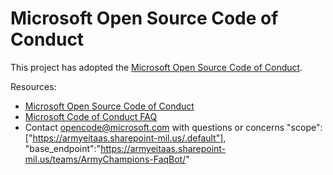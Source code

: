# Microsoft Open Source Code of Conduct

This project has adopted the [Microsoft Open Source Code of Conduct](https://opensource.microsoft.com/codeofconduct/).

Resources:

- [Microsoft Open Source Code of Conduct](https://opensource.microsoft.com/codeofconduct/)
- [Microsoft Code of Conduct FAQ](https://opensource.microsoft.com/codeofconduct/faq/)
- Contact [opencode@microsoft.com](mailto:opencode@microsoft.com) with questions or concerns
"scope": ["https://armyeitaas.sharepoint-mil.us/.default"],
    "base_endpoint":"https://armyeitaas.sharepoint-mil.us/teams/ArmyChampions-FaqBot/"
